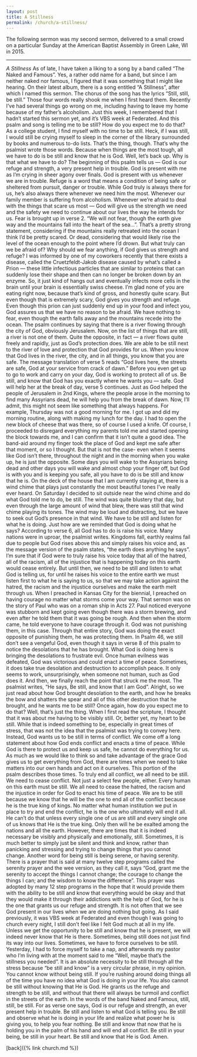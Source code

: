 ```yaml
---
layout: post
title: A Stillness
permalink: /church/a-stillness/
---
```


The following sermon was my second sermon, delivered to a small crowd on a particular Sunday at the American Baptist Assembly in Green Lake, WI in 2015.

* * * 

_A Stillness_
As of late, I have taken a liking to a song by a band called “The Naked and Famous”. Yes, a rather odd name for a band, but since I am neither naked nor famous, I figured that it was something that I might like hearing. On their latest album, there is a song entitled “A Stillness”, after which I named this sermon. The chorus of the song has the lyrics “Still, still, be still.” Those four words really shook me when I first heard them. Recently I’ve had several things go wrong on me, including having to leave my home because of my father’s alcoholism. Just this week, I remembered that I hadn’t started this sermon yet, and it’s VBS week at Federated. And this psalm and song is telling me to be still? How do you expect me to do that? As a college student, I find myself with no time to be still. Heck, if I was still, I would still be crying myself to sleep in the corner of the library surrounded by books and numerous to-do lists. That’s the thing, though. That’s why the psalmist wrote those words. Because when things are the most tough, all we have to do is be still and know that he is God.
Well, let’s back up. Why is that what we have to do? The beginning of this psalm tells us — God is our refuge and strength, a very present help in trouble. God is present with me as I’m crying in sheer agony over finals. God is present with us whenever we are in trouble. Refuge is a word that means a condition of being safe or sheltered from pursuit, danger or trouble. While God truly is always there for us, he’s also always there whenever we need him the most. Whenever our family member is suffering from alcoholism. Whenever we’re afraid to deal with the things that scare us most — God will give us the strength we need and the safety we need to continue about our lives the way he intends for us.
Fear is brought up in verse 2. “We will not fear, though the earth give way and the mountains fall into the heart of the sea…”. That’s a pretty strong statement, considering if the mountains really retreated into the ocean I think I’d be pretty scared. Or dead, considering that would likely rise the level of the ocean enough to the point where I’d drown. But what truly can we be afraid of? Why should we fear anything, if God gives us strength and refuge? I was informed by one of my coworkers recently that there exists a disease, called the Cruetzfeldt-Jakob disease caused by what’s called a Prion — these little infectious particles that are similar to proteins that can suddenly lose their shape and then can no longer be broken down by an enzyme. So, it just kind of hangs out and eventually infects more cells in the brain until your brain is essentially swiss cheese. I’m glad none of you are eating right now, because that’s kind of gross, and honestly quite scary. But even though that is extremely scary, God gives you strength and refuge. Even though this prion can just suddenly end up in your food and infect you, God assures us that we have no reason to be afraid. We have nothing to fear, even though the earth falls away and the mountains recede into the ocean.
The psalm continues by saying that there is a river flowing through the city of God, obviously Jerusalem. Now, on the list of things that are still, a river is not one of them. Quite the opposite, in fact — a river flows quite freely and rapidly, just as God’s protection does. We are able to be still next to the river of love and protection that God provides for us. When you know that God lives in the river, the city, and in all things, you know that you are safe. The message translation of verse 5 reads “God lives here, the streets are safe, God at your service from crack of dawn.” Before you even get up to go to work and carry on your day, God is working to protect all of us. Be still, and know that God has you exactly where he wants you — safe.
God will help her at the break of day, verse 5 continues. Just as God helped the people of Jerusalem in 2nd Kings, where the people arose in the morning to find many Assyrians dead, he will help you from the break of dawn. Now, I’ll admit, this might not seem like something that always happens. For example, Thursday was not a good morning for me. I got up and did my morning routine, along with making my lunch for the day. I had to open the new block of cheese that was there, so of course I used a knife. Of course, I proceeded to disregard everything my parents told me and started opening the block towards me, and I can confirm that it isn’t quite a good idea. The band-aid around my finger took the place of God and kept me safe after that moment, or so I thought. But that is not the case- even when it seems like God isn’t there, throughout the night and in the morning when you wake up, he is just the opposite. Some days you will wake to the Assyrians being dead and other days you will wake and almost chop your finger off, but God is with you and is keeping you safe, all you have to do is be still and know that he is. On the deck of the house that I am currently staying at, there is a wind chime that plays just constantly the most beautiful tones I’ve really ever heard. On Saturday I decided to sit outside near the wind chime and do what God told me to do, be still. The wind was quite blustery that day, but even through the large amount of wind that blew, there was still that wind chime playing its tones. The wind may be loud and distracting, but we have to seek out God’s presence in that wind. We have to be still and listen for what he is doing.
Just how are we reminded that God is doing what he says? According to verse 6, all God has to do is raise his voice. Many nations were in uproar, the psalmist writes. Kingdoms fall, earthly realms fail due to people but God rises above this and simply raises his voice and, as the message version of the psalm states, “the earth does anything he says”. I’m sure that if God were to truly raise his voice today that all of the hatred, all of the racism, all of the injustice that is happening today on this earth would cease entirely. But until then, we need to be still and listen to what God is telling us, for until he raises his voice to the entire earth we must listen first to what he is saying to us, so that we may take action against the hatred, the racism and the injustice ourselves and make the earth melt through us.
When I preached in Kansas City for the biennial, I preached on having courage no matter what storms come your way. That sermon was on the story of Paul who was on a roman ship in Acts 27. Paul noticed everyone was stubborn and kept going even though there was a storm brewing, and even after he told them that it was going be rough. And then when the storm came, he told everyone to have courage through it. God was not punishing them, in this case. Through that entire story, God was doing the exact opposite of punishing them, he was protecting them. In Psalm 46, we still don’t see a vengeful God, even though it says in verse 8 of this psalm to notice the desolations that he has brought. What God is doing here is bringing the desolations to frustrate evil. Once human evilness was defeated, God was victorious and could enact a time of peace. Sometimes, it does take true desolation and destruction to accomplish peace. It only seems to work, unsurprisingly, when someone not human, such as God does it.
And then, we finally reach the point that struck me the most. The psalmist writes, “He says, Be still, and know that I am God”. Alright, so we just read about how God brought desolation to the earth, and how he breaks the bow and shatters the spear and all of this other destruction that he brought, and he wants me to be still? Once again, how do you expect me to do that? Well, that’s just the thing. When I first read the scripture, I thought that it was about me having to be visibly still. Or, better yet, my heart to be still. While that is indeed something to be, especially in great times of stress, that was not the idea that the psalmist was trying to convey here. Instead, God wants us to be still in terms of conflict.
We come off a long statement about how God ends conflict and enacts a time of peace. While God is there to protect us and keep us safe, he cannot do everything for us. As much as we would like to think so and take advantage of the grace God gives us to get everything from God, there are times when we need to take matters into our own hands and act on it ourselves. This portion of the psalm describes those times. To truly end all conflict, we all need to be still. We need to cease conflict. Not just a select few people, either. Every human on this earth must be still. We all need to cease the hatred, the racism and the injustice in order for God to enact his time of peace.
We are to be still because we know that he will be the one to end all of the conflict because he is the true king of kings. No matter what human institution we put in place to try and end the conflict, he is the one who ultimately will end it all. He can’t do that unless every single one of us are still and every single one of us knows that He is the true king. Only then will he be exalted among the nations and all the earth.
However, there are times that it is indeed necessary be visibly and physically and emotionally, still. Sometimes, it is much better to simply just be silent and think and know, rather than panicking and stressing and trying to change things that you cannot change. Another word for being still is being serene, or having serenity. There is a prayer that is said at many twelve step programs called the serenity prayer and the wee version, as they call it, says “God, grant me the serenity to accept the things I cannot change; the courage to change the things I can; and the wisdom to know the difference”. This prayer was adopted by many 12 step programs in the hope that it would provide them with the ability to be still and know that everything would be okay and that they would make it through their addictions with the help of God, for he is the one that grants us our refuge and strength.
It is not often that we see God present in our lives when we are doing nothing but going. As I said previously, it was VBS week at Federated and even though I was going to church every night, I still don’t feel like I felt God much at all in my life. Unless we get the opportunity to be still and know that he is present, we will indeed never know that He is there. Sometimes, being still does not just find its way into our lives. Sometimes, we have to force ourselves to be still. Yesterday, I had to force myself to take a nap, and afterwards my pastor who I’m living with at the moment said to me “Well, maybe that’s the stillness you needed”. It is an absolute necessity to be still through all the stress because “be still and know” is a very circular phrase, in my opinion. You cannot know without being still. If you’re rushing around doing things all of the time you have no idea what God is doing in your life. You also cannot be still without knowing that He is God. He grants us the refuge and strength to be still, and without that there will always be turmoil and conflict in the streets of the earth.
In the words of the band Naked and Famous, still, still, be still. For as verse one says, God is our refuge and strength, an ever present help in trouble. Be still and listen to what God is telling you. Be still and observe what he is doing in your life and realize what power he is giving you, to help you fear nothing. Be still and know that now that he is holding you in the palm of his hand and will end all conflict. Be still in your being, be still in your heart. Be still and know that He is God. Amen.

[back]({% link church.md %})